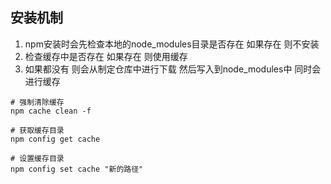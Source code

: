 ## 安装机制
1. npm安装时会先检查本地的node_modules目录是否存在 如果存在 则不安装
2. 检查缓存中是否存在 如果存在 则使用缓存
3. 如果都没有 则会从制定仓库中进行下载 然后写入到node_modules中 同时会进行缓存
```shell
# 强制清除缓存
npm cache clean -f

# 获取缓存目录
npm config get cache

# 设置缓存目录
npm config set cache "新的路径"
```